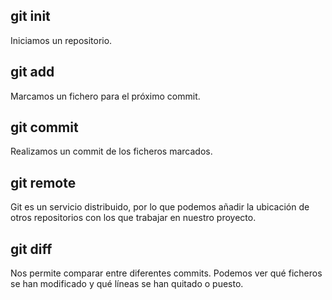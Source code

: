 ## git init
Iniciamos un repositorio.

## git add
Marcamos un fichero para el próximo commit.

## git commit
Realizamos un commit de los ficheros marcados.

## git remote
Git es un servicio distribuido, por lo que podemos añadir la ubicación de otros repositorios con los que trabajar en nuestro proyecto.

## git diff
Nos permite comparar entre diferentes commits. Podemos ver qué ficheros se han modificado y qué líneas se han quitado o puesto.
